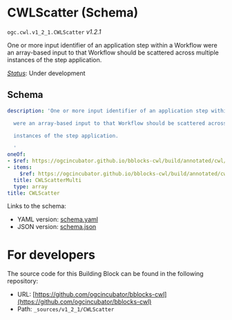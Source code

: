 
# CWLScatter (Schema)

`ogc.cwl.v1_2_1.CWLScatter` *v1.2.1*

One or more input identifier of an application step within a Workflow
were an array-based input to that Workflow should be scattered across multiple
instances of the step application.


[*Status*](http://www.opengis.net/def/status): Under development

## Schema

```yaml
description: 'One or more input identifier of an application step within a Workflow

  were an array-based input to that Workflow should be scattered across multiple

  instances of the step application.

  '
oneOf:
- $ref: https://ogcincubator.github.io/bblocks-cwl/build/annotated/cwl/v1_2_1/CWLIdentifier/schema.yaml
- items:
    $ref: https://ogcincubator.github.io/bblocks-cwl/build/annotated/cwl/v1_2_1/CWLIdentifier/schema.yaml
  title: CWLScatterMulti
  type: array
title: CWLScatter

```

Links to the schema:

* YAML version: [schema.yaml](https://ogcincubator.github.io/bblocks-cwl/build/annotated/cwl/v1_2_1/CWLScatter/schema.json)
* JSON version: [schema.json](https://ogcincubator.github.io/bblocks-cwl/build/annotated/cwl/v1_2_1/CWLScatter/schema.yaml)


# For developers

The source code for this Building Block can be found in the following repository:

* URL: [https://github.com/ogcincubator/bblocks-cwl](https://github.com/ogcincubator/bblocks-cwl)
* Path: `_sources/v1_2_1/CWLScatter`


